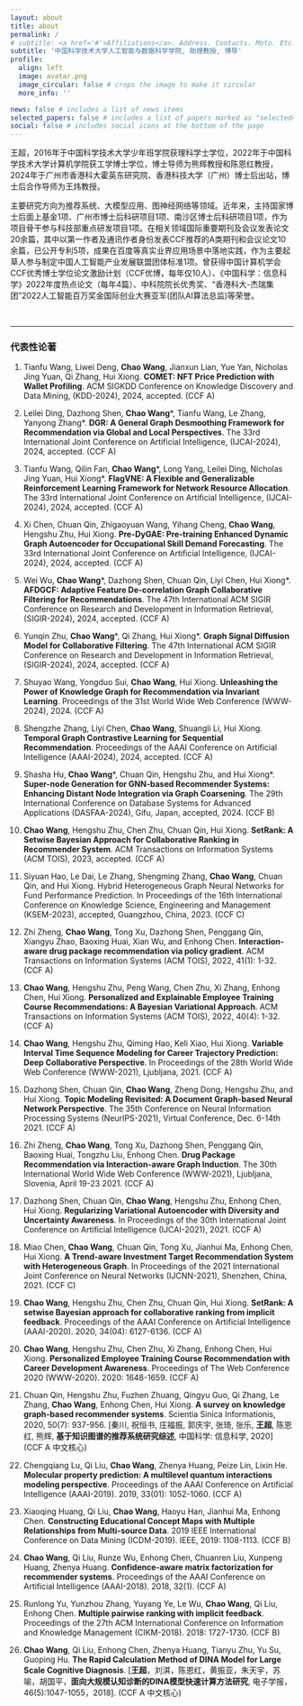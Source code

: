 ```yaml
---
layout: about
title: about
permalink: /
# subtitle: <a href='#'>Affiliations</a>. Address. Contacts. Moto. Etc.
subtitle: '中国科学技术大学人工智能与数据科学学院, 助理教授, 博导'
profile:
  align: left
  image: avatar.png
  image_circular: false # crops the image to make it circular
  more_info: ''

news: false # includes a list of news items
selected_papers: false # includes a list of papers marked as "selected={true}"
social: false # includes social icons at the bottom of the page
---
```


王超，2016年于中国科学技术大学少年班学院获理科学士学位，2022年于中国科学技术大学计算机学院获工学博士学位，博士导师为熊辉教授和陈恩红教授，2024年于广州市香港科大霍英东研究院、香港科技大学（广州）博士后出站，博士后合作导师为王炜教授。

主要研究方向为推荐系统、大模型应用、图神经网络等领域。近年来，主持国家博士后面上基金1项、广州市博士后科研项目1项、南沙区博士后科研项目1项，作为项目骨干参与科技部重点研发项目1项。在相关领域国际重要期刊及会议发表论文20余篇，其中以第一作者及通讯作者身份发表CCF推荐的A类期刊和会议论文10余篇，已公开专利5项，成果在百度等真实业界应用场景中落地实践，作为主要起草人参与制定中国人工智能产业发展联盟团体标准1项。曾获得中国计算机学会CCF优秀博士学位论文激励计划（CCF优博，每年仅10人）、《中国科学：信息科学》2022年度热点论文（每年4篇）、中科院院长优秀奖、“香港科大-杰瑞集团”2022人工智能百万奖金国际创业大赛亚军(团队AI算法总监)等荣誉。


<br/>

---

### 代表性论著

1. Tianfu Wang, Liwei Deng, **Chao Wang**, Jianxun Lian, Yue Yan, Nicholas Jing Yuan, Qi Zhang, Hui Xiong. **COMET: NFT Price Prediction with Wallet Profiling**. ACM SIGKDD Conference on Knowledge Discovery and Data Mining, (KDD-2024), 2024, accepted. (CCF A)

2. Leilei Ding, Dazhong Shen, **Chao Wang**\*, Tianfu Wang, Le Zhang, Yanyong Zhang*. **DGR: A General Graph Desmoothing Framework for Recommendation via Global and Local Perspectives**. The 33rd International Joint Conference on Artificial Intelligence, (IJCAI-2024), 2024, accepted. (CCF A)

3. Tianfu Wang, Qilin Fan, **Chao Wang**\*, Long Yang, Leilei Ding, Nicholas Jing Yuan, Hui Xiong*. **FlagVNE: A Flexible and Generalizable Reinforcement Learning Framework for Network Resource Allocation**. The 33rd International Joint Conference on Artificial Intelligence, (IJCAI-2024), 2024, accepted. (CCF A)

4. Xi Chen, Chuan Qin, Zhigaoyuan Wang, Yihang Cheng, **Chao Wang**, Hengshu Zhu, Hui Xiong. **Pre-DyGAE: Pre-training Enhanced Dynamic Graph Autoencoder for Occupational Skill Demand Forecasting**. The 33rd International Joint Conference on Artificial Intelligence, (IJCAI-2024), 2024, accepted. (CCF A)

5. Wei Wu, **Chao Wang**\*, Dazhong Shen, Chuan Qin, Liyi Chen, Hui Xiong*. **AFDGCF: Adaptive Feature De-correlation Graph Collaborative Filtering for Recommendations**. The 47th International ACM SIGIR Conference on Research and Development in Information Retrieval, (SIGIR-2024), 2024, accepted. (CCF A)

6. Yunqin Zhu, **Chao Wang**\*, Qi Zhang, Hui Xiong*. **Graph Signal Diffusion Model for Collaborative Filtering**. The 47th International ACM SIGIR Conference on Research and Development in Information Retrieval, (SIGIR-2024), 2024, accepted. (CCF A)

7. Shuyao Wang, Yongduo Sui, **Chao Wang**, Hui Xiong. **Unleashing the Power of Knowledge Graph for Recommendation via Invariant Learning**. Proceedings of the 31st World Wide Web Conference (WWW-2024), 2024. (CCF A)

8. Shengzhe Zhang, Liyi Chen, **Chao Wang**, Shuangli Li, Hui Xiong. **Temporal Graph Contrastive Learning for Sequential Recommendation**. Proceedings of the AAAI Conference on Artificial Intelligence (AAAI-2024), 2024, accepted. (CCF A)

9. Shasha Hu, **Chao Wang**\*, Chuan Qin, Hengshu Zhu, and Hui Xiong*. **Super-node Generation for GNN-based Recommender Systems: Enhancing Distant Node Integration via Graph Coarsening**. The 29th International Conference on Database Systems for Advanced Applications (DASFAA-2024), Gifu, Japan, accepted, 2024. (CCF B)

10. **Chao Wang**, Hengshu Zhu, Chen Zhu, Chuan Qin, Hui Xiong. **SetRank: A Setwise Bayesian Approach for Collaborative Ranking in Recommender System**. ACM Transactions on Information Systems (ACM TOIS), 2023, accepted. (CCF A)

11. Siyuan Hao, Le Dai, Le Zhang, Shengming Zhang, **Chao Wang**, Chuan Qin, and Hui Xiong. Hybrid Heterogeneous Graph Neural Networks for Fund Performance Prediction. In Proceedings of the 16th International Conference on Knowledge Science, Engineering and Management (KSEM-2023), accepted, Guangzhou, China, 2023. (CCF C)

12. Zhi Zheng, **Chao Wang**, Tong Xu, Dazhong Shen, Penggang Qin, Xiangyu Zhao, Baoxing Huai, Xian Wu, and Enhong Chen. **Interaction-aware drug package recommendation via policy gradient**. ACM Transactions on Information Systems (ACM TOIS), 2022, 41(1): 1-32. (CCF A)

13. **Chao Wang**, Hengshu Zhu, Peng Wang, Chen Zhu, Xi Zhang, Enhong Chen, Hui Xiong. **Personalized and Explainable Employee Training Course Recommendations: A Bayesian Variational Approach**. ACM Transactions on Information Systems (ACM TOIS), 2022, 40(4): 1-32. (CCF A)

14. **Chao Wang**, Hengshu Zhu, Qiming Hao, Keli Xiao, Hui Xiong. **Variable Interval Time Sequence Modeling for Career Trajectory Prediction: Deep Collaborative Perspective**. In Proceedings of the 28th World Wide Web Conference (WWW-2021), Ljubljana, 2021. (CCF A)

15. Dazhong Shen, Chuan Qin, **Chao Wang**, Zheng Dong, Hengshu Zhu, and Hui Xiong. **Topic Modeling Revisited: A Document Graph-based Neural Network Perspective**. The 35th Conference on Neural Information Processing Systems (NeurIPS-2021), Virtual Conference, Dec. 6-14th 2021. (CCF A)

16. Zhi Zheng, **Chao Wang**, Tong Xu, Dazhong Shen, Penggang Qin, Baoxing Huai, Tongzhu Liu, Enhong Chen. **Drug Package Recommendation via Interaction-aware Graph Induction**. The 30th International World Wide Web Conference (WWW-2021), Ljubljana, Slovenia, April 19-23 2021. (CCF A)

17. Dazhong Shen, Chuan Qin, **Chao Wang**, Hengshu Zhu, Enhong Chen, Hui Xiong. **Regularizing Variational Autoencoder with Diversity and Uncertainty Awareness**. In Proceedings of the 30th International Joint Conference on Artificial Intelligence (IJCAI-2021), 2021. (CCF A)

18. Miao Chen, **Chao Wang**, Chuan Qin, Tong Xu, Jianhui Ma, Enhong Chen, Hui Xiong. **A Trend-aware Investment Target Recommendation System with Heterogeneous Graph**. In Proceedings of the 2021 International Joint Conference on Neural Networks (IJCNN-2021), Shenzhen, China, 2021. (CCF C)

19. **Chao Wang**, Hengshu Zhu, Chen Zhu, Chuan Qin, Hui Xiong. **SetRank: A setwise Bayesian approach for collaborative ranking from implicit feedback**. Proceedings of the AAAI Conference on Artificial Intelligence (AAAI-2020). 2020, 34(04): 6127-6136. (CCF A)

20. **Chao Wang**, Hengshu Zhu, Chen Zhu, Xi Zhang, Enhong Chen, Hui Xiong. **Personalized Employee Training Course Recommendation with Career Development Awareness**. Proceedings of The Web Conference 2020 (WWW-2020). 2020: 1648-1659. (CCF A)

21. Chuan Qin, Hengshu Zhu, Fuzhen Zhuang, Qingyu Guo, Qi Zhang, Le Zhang, **Chao Wang**, Enhong Chen, Hui Xiong. **A survey on knowledge graph-based recommender systems**. Scientia Sinica Informationis, 2020, 50(7): 937-956. [秦川, 祝恒书, 庄福振, 郭庆宇, 张琦, 张乐, **王超**, 陈恩红, 熊辉, **基于知识图谱的推荐系统研究综述**, 中国科学: 信息科学, 2020] (CCF A 中文核心)

22. Chengqiang Lu, Qi Liu, **Chao Wang**, Zhenya Huang, Peize Lin, Lixin He. **Molecular property prediction: A multilevel quantum interactions modeling perspective**. Proceedings of the AAAI Conference on Artificial Intelligence (AAAI-2019). 2019, 33(01): 1052-1060. (CCF A)

23. Xiaoqing Huang, Qi Liu, **Chao Wang**, Haoyu Han, Jianhui Ma, Enhong Chen. **Constructing Educational Concept Maps with Multiple Relationships from Multi-source Data**. 2019 IEEE International Conference on Data Mining (ICDM-2019). IEEE, 2019: 1108-1113. (CCF B)

24. **Chao Wang**, Qi Liu, Runze Wu, Enhong Chen, Chuanren Liu, Xunpeng Huang, Zhenya Huang. **Confidence-aware matrix factorization for recommender systems**. Proceedings of the AAAI Conference on Artificial Intelligence (AAAI-2018). 2018, 32(1). (CCF A)

25. Runlong Yu, Yunzhou Zhang, Yuyang Ye, Le Wu, **Chao Wang**, Qi Liu, Enhong Chen. **Multiple pairwise ranking with implicit feedback**. Proceedings of the 27th ACM International Conference on Information and Knowledge Management (CIKM-2018). 2018: 1727-1730. (CCF B)

26. **Chao Wang**, Qi Liu, Enhong Chen, Zhenya Huang, Tianyu Zhu, Yu Su, Guoping Hu. **The Rapid Calculation Method of DINA Model for Large Scale Cognitive Diagnosis**. [**王超**，刘淇，陈恩红，黄振亚，朱天宇，苏喻，胡国平，**面向大规模认知诊断的DINA模型快速计算方法研究**, 电子学报，46(5):1047-1055，2018]. (CCF A 中文核心)
